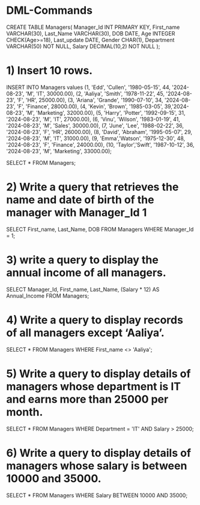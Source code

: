 # DML-Commands
CREATE TABLE Managers(
Manager_Id INT PRIMARY KEY,
First_name VARCHAR(30),
Last_Name VARCHAR(30),
DOB DATE,
Age INTEGER CHECK(Age>=18),
Last_update DATE,
Gender CHAR(1),
Department VARCHAR(50) NOT NULL,
Salary DECIMAL(10,2) NOT NULL
);

# 1) Insert 10 rows. 
INSERT INTO Managers values 
(1, 'Edd', 'Cullen', '1980-05-15', 44, '2024-08-23', 'M', 'IT', 30000.00),
(2, 'Aaliya', 'Smith', '1978-11-22', 45, '2024-08-23', 'F', 'HR', 25000.00),
(3, 'Ariana', 'Grande', '1990-07-10', 34, '2024-08-23', 'F', 'Finance', 28000.00),
(4, 'Kevin', 'Brown', '1985-03-05', 39,'2024-08-23', 'M', 'Marketing', 32000.00),
(5, 'Harry', 'Potter', '1992-09-15', 31, '2024-08-23', 'M', 'IT', 27000.00),
(6, 'Vinu', 'Wilson', '1983-01-19', 41, '2024-08-23', 'M', 'Sales', 30000.00),
(7, 'June', 'Lee', '1988-02-22', 36, '2024-08-23', 'F', 'HR', 26000.00),
(8, 'David', 'Abraham', '1995-05-07', 29, '2024-08-23', 'M', 'IT', 31000.00),
(9, 'Emma','Watson', '1975-12-30', 48, '2024-08-23', 'F', 'Finance', 24000.00),
(10, 'Taylor','Swift', '1987-10-12', 36, '2024-08-23', 'M', 'Marketing', 33000.00);

SELECT * FROM Managers;

# 2) Write a query that retrieves the name and date of birth of the manager with Manager_Id 1
SELECT First_name, Last_Name, DOB
FROM Managers
WHERE Manager_Id = 1;

# 3) write a query to display the annual income of all managers.
SELECT Manager_Id, First_name, Last_Name, 
(Salary * 12) AS Annual_Income
FROM Managers;

# 4) Write a query to display records of all managers except ‘Aaliya’.
SELECT * FROM Managers 
WHERE First_name <> 'Aaliya';

# 5) Write a query to display details of managers whose department is IT and earns more than 25000 per month.
SELECT * FROM Managers
WHERE Department = 'IT' AND Salary > 25000;

# 6) Write a query to display details of managers whose salary is between 10000 and 35000.
SELECT * FROM Managers 
WHERE Salary BETWEEN 10000 AND 35000;
